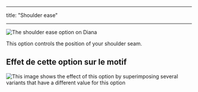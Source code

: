 - - -
title: "Shoulder ease"
- - -

![The shoulder ease option on Diana](./shoulderease.svg)

This option controls the position of your shoulder seam.

## Effet de cette option sur le motif

![This image shows the effect of this option by superimposing several variants that have a different value for this option](diana_shoulderease_sample.svg "Effect of this option on the pattern")
